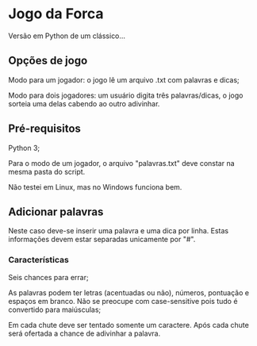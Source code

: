 # Jogo da Forca
Versão em Python de um clássico...

## Opções de jogo
Modo para um jogador: o jogo lê um arquivo .txt com palavras e dicas;

Modo para dois jogadores: um usuário digita três palavras/dicas, o jogo sorteia uma delas cabendo ao outro adivinhar.

## Pré-requisitos
Python 3;

Para o modo de um jogador, o arquivo "palavras.txt" deve constar na mesma pasta do script.

Não testei em Linux, mas no Windows funciona bem.

## Adicionar palavras
Neste caso deve-se inserir uma palavra e uma dica por linha. Estas informações devem estar separadas unicamente por "#".

### Características
Seis chances para errar;

As palavras podem ter letras (acentuadas ou não), números, pontuação e espaços em branco. Não se preocupe com case-sensitive pois tudo é convertido para maiúsculas;

Em cada chute deve ser tentado somente um caractere. Após cada chute será ofertada a chance de adivinhar a palavra.
